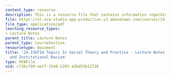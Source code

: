 ```yaml
---
content_type: resource
description: This is a resource file that contains information regarding session 19.
file: https://ol-ocw-studio-app-production.s3.amazonaws.com/courses/24-236-topics-in-social-theory-and-practice-race-and-racism-fall-2014/c73bcf99ae1f15e81203a2bd53b12726_MIT24_236F14_Sess19.pdf
file_type: application/pdf
learning_resource_types:
- Lecture Notes
parent_title: Lecture Notes
parent_type: CourseSection
resourcetype: Document
title: '24.236F14 Topics In Social Theory and Practice - Lecture Notes: Oppression
  and Institutional Racism'
type: OCWFile
uid: c73bcf99-ae1f-15e8-1203-a2bd53b12726
---
```

